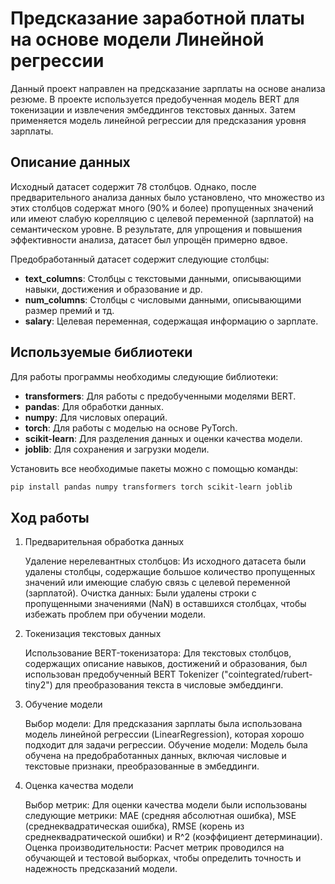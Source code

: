 # Предсказание заработной платы на основе модели Линейной регрессии


Данный проект направлен на предсказание зарплаты на основе анализа резюме. В проекте используется предобученная модель BERT для токенизации и извлечения эмбеддингов текстовых данных. Затем применяется модель линейной регрессии для предсказания уровня зарплаты.


## Описание данных

Исходный датасет содержит 78 столбцов. Однако, после предварительного анализа данных было установлено, что множество из этих столбцов содержат много (90% и более) пропущенных значений или имеют слабую корелляцию с целевой переменной (зарплатой) на семантическом уровне. В результате, для упрощения и повышения эффективности анализа, датасет был упрощён примерно вдвое.

Предобработанный датасет содержит следующие столбцы:

- **text_columns**: Столбцы с текстовыми данными, описывающими навыки, достижения и образование и др.
- **num_columns**: Столбцы с числовыми данными, описывающими размер премий и тд.
- **salary**: Целевая переменная, содержащая информацию о зарплате.

## Используемые библиотеки

Для работы программы необходимы следующие библиотеки:

- **transformers**: Для работы с предобученными моделями BERT.
- **pandas**: Для обработки данных.
- **numpy**: Для числовых операций.
- **torch**: Для работы с моделью на основе PyTorch.
- **scikit-learn**: Для разделения данных и оценки качества модели.
- **joblib**: Для сохранения и загрузки модели.

Установить все необходимые пакеты можно с помощью команды:

```bash
pip install pandas numpy transformers torch scikit-learn joblib
```

## Ход работы

1. Предварительная обработка данных

    Удаление нерелевантных столбцов: Из исходного датасета были удалены столбцы, содержащие большое количество пропущенных значений или имеющие слабую связь с целевой переменной (зарплатой).
    Очистка данных: Были удалены строки с пропущенными значениями (NaN) в оставшихся столбцах, чтобы избежать проблем при обучении модели.

2. Токенизация текстовых данных

    Использование BERT-токенизатора: Для текстовых столбцов, содержащих описание навыков, достижений и образования, был использован предобученный BERT Tokenizer ("cointegrated/rubert-tiny2") для преобразования текста в числовые эмбеддинги.

3. Обучение модели

    Выбор модели: Для предсказания зарплаты была использована модель линейной регрессии (LinearRegression), которая хорошо подходит для задачи регрессии.
    Обучение модели: Модель была обучена на предобработанных данных, включая числовые и текстовые признаки, преобразованные в эмбеддинги.

4. Оценка качества модели

    Выбор метрик: Для оценки качества модели были использованы следующие метрики: MAE (средняя абсолютная ошибка), MSE (среднеквадратическая ошибка), RMSE (корень из среднеквадратической ошибки) и R^2       (коэффициент детерминации).
    Оценка производительности: Расчет метрик проводился на обучающей и тестовой выборках, чтобы определить точность и надежность предсказаний модели.
